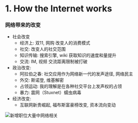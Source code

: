 # 1. How the Internet works

### 网络带来的改变
- 社会改变
  - 经济上: 双11, 网购 改变人的消费模式
  - 社交: 改变人的社交范围
  - 知识传输: 搜索引擎, wiki 获取知识的速度和量提升
  - 交流: IM, 视频 交流距离限制被打破
- 政治改变:
  - 阿拉伯之春: 社交应用作为网络新一代的发声途径, 网络民主
  - 外交: 斯诺登, 维基解密
  - 占领运动: 我的理解是在各种社交平台上发声权的占领
  - 暴力: 震网（Stuxnet）蠕虫病毒
- 经济改变: 
  - 互联网新贵崛起, 福布斯富豪榜改变, 资本流向变动

![新增职位大量中网络相关]("~@assets/80/jobs.jpg")